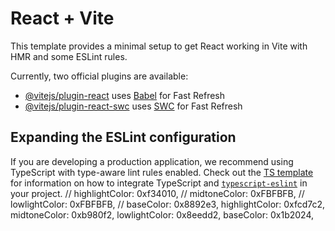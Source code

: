 # React + Vite

This template provides a minimal setup to get React working in Vite with HMR and some ESLint rules.

Currently, two official plugins are available:

- [@vitejs/plugin-react](https://github.com/vitejs/vite-plugin-react/blob/main/packages/plugin-react) uses [Babel](https://babeljs.io/) for Fast Refresh
- [@vitejs/plugin-react-swc](https://github.com/vitejs/vite-plugin-react/blob/main/packages/plugin-react-swc) uses [SWC](https://swc.rs/) for Fast Refresh

## Expanding the ESLint configuration

If you are developing a production application, we recommend using TypeScript with type-aware lint rules enabled. Check out the [TS template](https://github.com/vitejs/vite/tree/main/packages/create-vite/template-react-ts) for information on how to integrate TypeScript and [`typescript-eslint`](https://typescript-eslint.io) in your project.
          // highlightColor: 0xf34010,
          // midtoneColor: 0xFBFBFB,
          // lowlightColor: 0xFBFBFB,
          // baseColor: 0x8892e3,
          highlightColor: 0xfcd7c2,
          midtoneColor: 0xb980f2,
          lowlightColor: 0x8eedd2,
          baseColor: 0x1b2024,